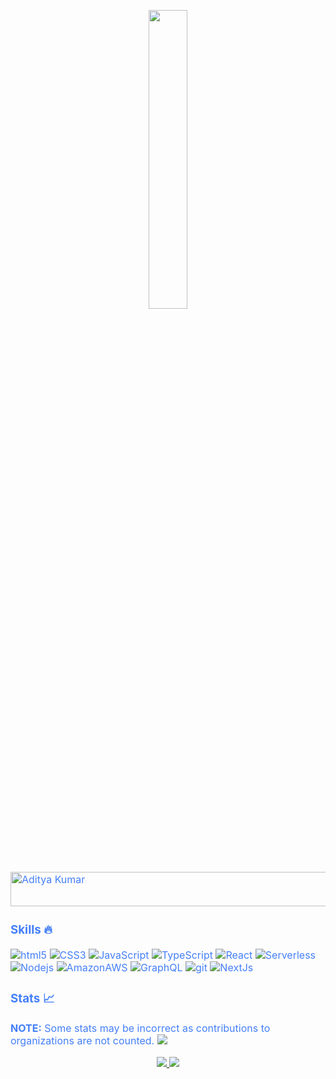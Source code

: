 

<p align="center"><img src="animation.gif" width="35%"></p>
<div style=" font-size: medium; color: #447ff7" align=left>

  <img src="https://readme-typing-svg.herokuapp.com?font=Kaushan+Script&size=40&duration=3500&color=727475&background=FFFFFF00&center=true&vCenter=true&width=650&height=55&lines=Hey!+It's+Mohammed+%F0%9F%91%8B%F0%9F%8F%BB;I+am+a+Software+Developer+%F0%9F%A7%91%F0%9F%8F%BB%E2%80%8D%F0%9F%92%BB;Currently+working+@antstack+%F0%9F%93%88;In+building+frontend+infrastructures+%E2%9A%99%EF%B8%8F" alt="Aditya Kumar" width="650" height="55">


### Skills 🔥

<p>
  <img alt="html5" src="https://img.shields.io/badge/-HTML5-242423?style=flat-square&logo=html5&logoColor=white"/>
  <img alt="CSS3" src="https://img.shields.io/badge/-CSS3-242423?style=flat-square&logo=CSS3&logoColor=white" />
  <img alt="JavaScript" src="https://img.shields.io/badge/-JavaScript-242423?style=flat-square&logo=JavaScript&logoColor=white" />
  <img alt="TypeScript" src="https://img.shields.io/badge/-TypeScript-242423?style=flat-square&logo=typescript&logoColor=white" />
  <img alt="React" src="https://img.shields.io/badge/-React-242423?style=flat-square&logo=react&logoColor=white" />
  <img alt="Serverless" src="https://img.shields.io/badge/-Serverless-242423?style=flat-square&logo=Serverless&logoColor=white" />
  <img alt="Nodejs" src="https://img.shields.io/badge/-Nodejs-242423?style=flat-square&logo=Node.js&logoColor=white" />
  <img alt="AmazonAWS" src="https://img.shields.io/badge/-Amazon-242423?style=flat-square&logo=AmazonAWS&logoColor=white" />
  <img alt="GraphQL" src="https://img.shields.io/badge/-GraphQL-242423?style=flat-square&logo=graphql&logoColor=white" />
  <img alt="git" src="https://img.shields.io/badge/-Git-242423?style=flat-square&logo=git&logoColor=white" />
 <img alt="NextJs" src="https://img.shields.io/badge/-NextJs-242423?style=flat-square&logo=NextJs&logoColor=white" />
  

</p>

### Stats 📈
**NOTE:** Some stats may be incorrect as contributions to organizations
are not counted.
![](https://komarev.com/ghpvc/?username=ceejeey&color=447ff7&label=Visitor+count)

<p align="center">
  <a href="https://github.com/ceejeey">
    <img src="https://github-readme-stats.vercel.app/api?username=ceejeey&bg_color=000000&show_icons=false&text_color=919190&title_color=FA8B02" />
    <img src="https://github-readme-streak-stats.herokuapp.com/?user=ceejeey&theme=dark&hide_border=true&show_icons=true" />
</a>
</p>






</div>
